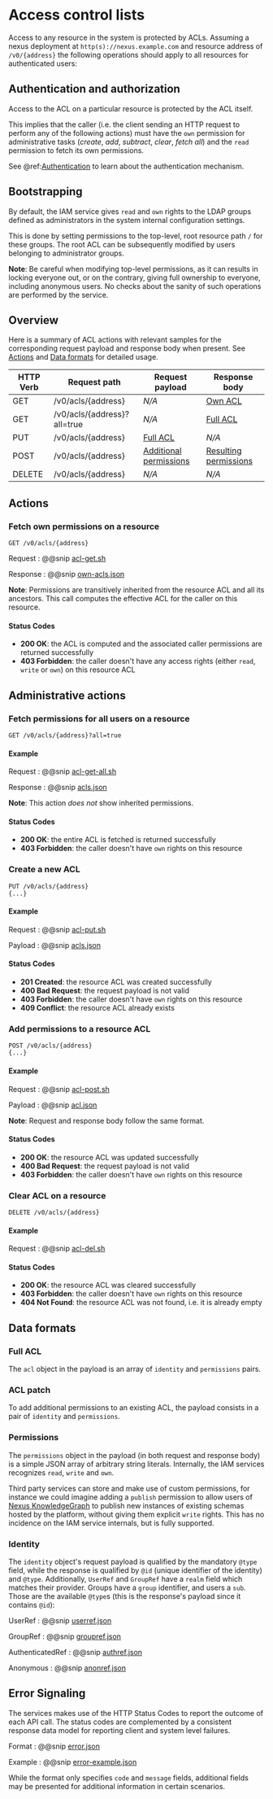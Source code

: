 # Access control lists

Access to any resource in the system is protected by ACLs.  Assuming a nexus deployment at
`http(s)://nexus.example.com` and resource address of `/v0/{address}` the following operations should apply
to all resources for authenticated users:

## Authentication and authorization

Access to the ACL on a particular resource is protected by the ACL itself.

This implies that the caller (i.e. the client sending an HTTP request to perform any of the following actions)
must have the `own` permission for administrative tasks (*create*, *add*, *subtract*, *clear*, *fetch all*) and
the `read` permission to fetch its own permissions.

See @ref:[Authentication](auth.md) to learn about the authentication mechanism.

## Bootstrapping

By default, the IAM service gives `read` and `own` rights to the LDAP groups defined as administrators in the
system internal configuration settings.

This is done by setting permissions to the top-level, root resource path `/` for these groups.  The root ACL
can be subsequently modified by users belonging to administrator groups.

**Note**: Be careful when modifying top-level permissions, as it can results in locking everyone out, or
on the contrary, giving full ownership to everyone, including anonymous users.  No checks about the sanity of
such operations are performed by the service.

## Overview

Here is a summary of ACL actions with relevant samples for the corresponding request payload and response body
when present. See [Actions](#actions) and [Data formats](#data-formats) for detailed usage.

| HTTP Verb | Request path | Request payload | Response body |
| --- | --- | --- | --- |
| GET | /v0/acls/{address} | *N/A* | [Own ACL](../assets/api-reference/own-acls.json) |
| GET | /v0/acls/{address}?all=true | *N/A* | [Full ACL](../assets/api-reference/acls.json) |
| PUT | /v0/acls/{address} | [Full ACL](../assets/api-reference/acls.json) | *N/A* |
| POST | /v0/acls/{address} | [Additional permissions](../assets/api-reference/acl.json) | [Resulting permissions](../assets/api-reference/acl.json) |
| DELETE | /v0/acls/{address} | *N/A* | *N/A* |

## Actions

### Fetch own permissions on a resource

```
GET /v0/acls/{address}
```

Request
:   @@snip [acl-get.sh](../assets/api-reference/acl-get.sh)

Response
:   @@snip [own-acls.json](../assets/api-reference/own-acls.json)

**Note**: Permissions are transitively inherited from the resource ACL and all its ancestors.
This call computes the effective ACL for the caller on this resource.

#### Status Codes

- **200 OK**: the ACL is computed and the associated caller permissions are returned successfully
- **403 Forbidden**: the caller doesn't have any access rights (either `read`, `write` or `own`)
                     on this resource ACL

## Administrative actions

### Fetch permissions for all users on a resource

```
GET /v0/acls/{address}?all=true
```

#### Example

Request
:   @@snip [acl-get-all.sh](../assets/api-reference/acl-get-all.sh)

Response
:   @@snip [acls.json](../assets/api-reference/acls.json)

**Note**: This action *does not* show inherited permissions.

#### Status Codes

- **200 OK**: the entire ACL is fetched is returned successfully
- **403 Forbidden**: the caller doesn't have `own` rights on this resource

### Create a new ACL

```
PUT /v0/acls/{address}
{...}
```

#### Example

Request
:   @@snip [acl-put.sh](../assets/api-reference/acl-put.sh)

Payload
:   @@snip [acls.json](../assets/api-reference/acls.json)

#### Status Codes

- **201 Created**: the resource ACL was created successfully
- **400 Bad Request**: the request payload is not valid
- **403 Forbidden**: the caller doesn't have `own` rights on this resource
- **409 Conflict**: the resource ACL already exists

### Add permissions to a resource ACL

```
POST /v0/acls/{address}
{...}
```

#### Example

Request
:   @@snip [acl-post.sh](../assets/api-reference/acl-post.sh)

Payload
:   @@snip [acl.json](../assets/api-reference/acl.json)

**Note**: Request and response body follow the same format.

#### Status Codes

- **200 OK**: the resource ACL was updated successfully
- **400 Bad Request**: the request payload is not valid
- **403 Forbidden**: the caller doesn't have `own` rights on this resource

### Clear ACL on a resource

```
DELETE /v0/acls/{address}
```

#### Example

Request
:   @@snip [acl-del.sh](../assets/api-reference/acl-del.sh)

#### Status Codes

- **200 OK**: the resource ACL was cleared successfully
- **403 Forbidden**: the caller doesn't have `own` rights on this resource
- **404 Not Found**: the resource ACL was not found, i.e. it is already empty

## Data formats

### Full ACL

The `acl` object in the payload is an array of `identity` and `permissions` pairs.

### ACL patch

To add additional permissions to an existing ACL, the payload consists in a pair of `identity`
and `permissions`.

### Permissions

The `permissions` object in the payload (in both request and response body) is a simple
JSON array of arbitrary string literals. Internally, the IAM services
recognizes `read`, `write` and `own`.

Third party services can store and make use of custom permissions, for instance we could imagine adding
a `publish` permission to allow users of [Nexus KnowledgeGraph](https://bbp-nexus.epfl.ch/dev/docs/kg/index.html)
to publish new instances of existing schemas hosted by the platform, without giving them explicit
`write` rights. This has no incidence on the IAM service internals, but is fully supported.

### Identity

The `identity` object's request payload is qualified by the mandatory `@type` field, while the response is qualified by `@id` (unique identifier of the identity)  and `@type`. Additionally, `UserRef` and `GroupRef` have a `realm` field which matches their provider. Groups
have a `group` identifier, and users a `sub`. Those are the available `@type`s (this is the response's payload since it contains `@id`):

UserRef
:   @@snip [userref.json](../assets/api-reference/userref.json)

GroupRef
:   @@snip [groupref.json](../assets/api-reference/groupref.json)

AuthenticatedRef
:   @@snip [authref.json](../assets/api-reference/authref.json)

Anonymous
:   @@snip [anonref.json](../assets/api-reference/anonref.json)


## Error Signaling

The services makes use of the HTTP Status Codes to report the outcome of each API call.  The status codes are
complemented by a consistent response data model for reporting client and system level failures.

Format
:   @@snip [error.json](../assets/api-reference/error.json)

Example
:   @@snip [error-example.json](../assets/api-reference/error-example.json)

While the format only specifies `code` and `message` fields, additional fields may be presented for additional
information in certain scenarios.
